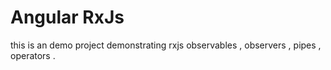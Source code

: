 # Angular RxJs
this is an demo project demonstrating rxjs observables , observers , pipes , operators .

